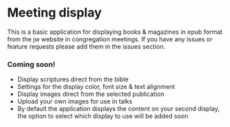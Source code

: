 # Meeting display

This is a basic application for displaying books & magazines in epub format from the jw website in congregation meetings. If you have any issues or feature requests please add them in the issues section.

### Coming soon!

- Display scriptures direct from the bible
- Settings for the display color, font size & text alignment
- Display images direct from the selected publication
- Upload your own images for use in talks
- By default the application displays the content on your second display, the option to select which display to use will be added soon